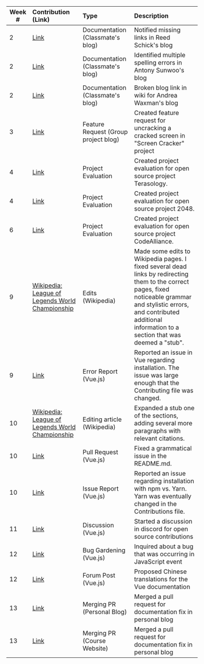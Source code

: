 
| Week #       | Contribution (Link)  | Type  | Description | 
|---|:---|:---|:---| 
|  2   | [Link](https://github.com/nyu-ossd-s19/rns350-weekly/issues/1)    | Documentation (Classmate's blog) | Notified missing links in Reed Schick's blog|
|  2   | [Link](https://github.com/nyu-ossd-s19/asunwoo98-weekly/issues/3)   | Documentation (Classmate's blog) | Identified multiple spelling errors in Antony Sunwoo's blog|
|  2   | [Link](https://github.com/nyu-ossd-s19/andreawaxman-weekly/issues/5)    | Documentation (Classmate's blog) | Broken blog link in wiki for Andrea Waxman's blog |
|  3   | [Link](https://github.com/nyu-ossd-s19/screen-cracker-team-7/issues/8)    | Feature Request (Group project blog) | Created feature request for uncracking a cracked screen in "Screen Cracker" project|
|  4   | [Link](https://github.com/nyu-ossd-s19/project_evaluation/blob/master/terasology_evaluation_1.md)   | Project Evaluation | Created project evaluation for open source project Terasology. |
|  4   | [Link](https://github.com/nyu-ossd-s19/jwanggggg-weekly/blob/gh-pages/_posts/2048_evaluation.md)   | Project Evaluation | Created project evaluation for open source project 2048. |
|  6   | [Link](https://github.com/nyu-ossd-s19/jwanggggg-weekly/blob/gh-pages/_posts/CodeAlliance_Evaluation.md)   | Project Evaluation | Created project evaluation for open source project CodeAlliance. |
|  9   | [Wikipedia: League of Legends World Championship](https://en.wikipedia.org/wiki/League_of_Legends_World_Championship)    | Edits (Wikipedia) | Made some edits to Wikipedia pages. I fixed several dead links by redirecting them to the correct pages, fixed noticeable grammar and stylistic errors, and contributed additional information to a section that was deemed a "stub". |
|  9   | [Link](https://github.com/vuejs/vue/issues/9831)   | Error Report (Vue.js) | Reported an issue in Vue regarding installation. The issue was large enough that the Contributing file was changed. |
|  10   | [Wikipedia: League of Legends World Championship](https://en.wikipedia.org/w/index.php?title=League_of_Legends_World_Championship&oldid=892519100)   | Editing article (Wikipedia) | Expanded a stub one of the sections, adding several more paragraphs with relevant citations. |
|  10   | [Link](https://github.com/vuejs/vue/pull/9872)   | Pull Request (Vue.js) | Fixed a grammatical issue in the README.md. |
|  10   | [Link](https://github.com/vuejs/vue/issues/9831)   | Issue Report (Vue.js) | Reported an issue regarding installation with npm vs. Yarn. Yarn was eventually changed in the Contributions file. |
|  11   | [Link](https://discordapp.com/channels/325477692906536972/325554169652183040)   | Discussion (Vue.js) | Started a discussion in discord for open source contributions |
|  12   | [Link](https://github.com/vuejs/vue/issues/8266#issuecomment-486403804)   | Bug Gardening (Vue.js) | Inquired about a bug that was occurring in JavaScript event |
|  12   | [Link](https://forum.vuejs.org/t/chinese-documentation-translations/62269)   | Forum Post (Vue.js) | Proposed Chinese translations for the Vue documentation |
|  13   | [Link](https://github.com/nyu-ossd-s19/jwanggggg-weekly/pull/2)   | Merging PR (Personal Blog) | Merged a pull request for documentation fix in personal blog |
|  13   | [Link](https://github.com/joannakl/ossd_s19/pull/19)   | Merging PR (Course Website) | Merged a pull request for documentation fix in personal blog |
